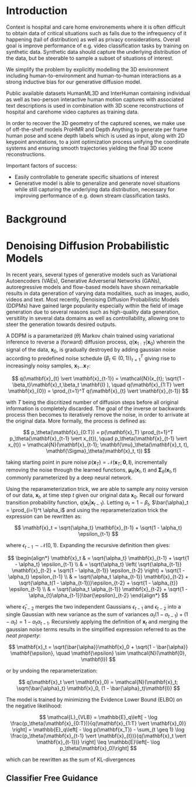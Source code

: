 # Introduction

Context is hospital and care home environements where it is often difficult to obtain data of critical situations such as falls due to the infrequency of it happening (tail of distribution) as well as privacy considerations.
Overall goal is improve performance of e.g. video classification tasks by training on synthetic data.
Synthetic data should capture the underlying distribution of the data, but be steerable to sample a subset of situations of interest.

We simplify the problem by explicitly modelling the 3D environment including human-to-environment and human-to-human interactions as a strong inductive bias for our generative diffusion model.

Public available datasets HumanML3D and InterHuman containing individual as well as two-person interactive human motion captures with associated text descriptions is used in combination with 3D scene reconstructions of hospital and carehome video captures as training data.

In order to recover the 3D geometry of the captured scenes, we make use of off-the-shelf models ProHMR and Depth Anything to generate per frame human pose and scene depth labels which is used as input, along with 2D keypoint annotations, to a joint optimization process unifying the coordinate systems and ensuring smooth trajectories yielding the final 3D scene reconstructions.

Important factors of success:

- Easily controllable to generate specific situations of interest
- Generative model is able to generalize and generate novel situations while still capturing the underlying data distribution, necessary for improving performance of e.g. down stream classification tasks.

# Background

# Denoising Diffusion Probabilistic Models

In recent years, several types of generative models such as Variational Autoencoders (VAEs), Generative Adverserial Networks (GANs), autoregressive models and flow-based models have shown remarkable results in data generation of varying data modalities, such as images, audio, videos and text. Most recently, Denoising Diffusion Probabilistic Models (DDPMs) have gained large popularity especially within the field of image generation due to several reasons such as high-quality data generation, versitility in several data domains as well as controllability, allowing one to steer the generation towards desired outputs.

A DDPM is a parametarized ($\theta$) Markov chain trained using variational inference to reverse a (forward) diffusion process, $q(\mathbf{x}_{1:T} \vert \mathbf{x}_0)$ wherein the signal of the data, $\mathbf{x}_0$, is gradually destroyed by adding gaussian noise according to predefined noise schedule $\{\beta_t  \in (0,1) \}_{t=1}^T$ giving rise to increasingly noisy samples, $\mathbf{x}_1 \ldots \mathbf{x}_T$:

$$
    q(\mathbf{x}_{t} \vert \mathbf{x}_{t-1}) = \mathcal{N}(x_{t}; \sqrt{1 - \beta_t}\mathbf{x}_t,\beta_t \mathbf{I} ), \quad  q(\mathbf{x}_{1:T} \vert \mathbf{x}_{0}) = \prod_{t=1}^T q(\mathbf{x}_{t} \vert \mathbf{x}_{t-1})
$$

with $T$ being the discritized number of diffusion steps before all original information is completely discarded. The goal of the inverse or backwards process then becomes to iteratively remove the noise, in order to arrivate at the original data. More formally, the process is defined as:

$$
    p_\theta(\mathbf{x}_{0:T}) = p(\mathbf{x}_T) \prod_{t=1}^T p_\theta(\mathbf{x}_{t-1} \vert x_{t}), \quad p_\theta(\mathbf{x}_{t-1} \vert x_{t}) = \mathcal{N}(\mathbf{x}_{t-1}; \mathbf{\mu}_\theta(\mathbf{x}_t, t), \mathbf{\Sigma}_\theta(\mathbf{x}_t, t))
$$

taking starting point in pure noise $p(\mathbf{x}_T) = \mathcal{N}(\mathbf{x}_T; \mathbf{0}, \mathbf{I})$, incrementally removing the noise through the learned functions, $\mathbf{\mu}_\theta(\mathbf{x}_t, t)$ and $\mathbf{\Sigma}_\theta(\mathbf{x}_t, t)$ commonly parameterized by a deep neural network.

Using the reparameterization trick, we are able to sample any noisy version of our data, $\mathbf{x}_t$, at time step $t$ given our original data $\mathbf{x}_0$. Recall our forward transition probability function, $q(\mathbf{x}_t \vert \mathbf{x}_{t-1})$. Letting $\alpha_t = 1 - \beta_t$, $\bar{\alpha}_t = \prod_{i=1}^t \alpha_i$ and using the reparameterization trick the expression can be rewritten as:

$$
    \mathbf{x}_t = \sqrt{\alpha_t} \mathbf{x}_{t-1} + \sqrt{1 - \alpha_t} \epsilon_{t-1}
$$

where $\epsilon_{t-1} \sim \mathcal{N}(0,1)$. Expanding the recursive definition then gives:

$$
\begin{align*}
    \mathbf{x}_t    & = \sqrt{\alpha_t} \mathbf{x}_{t-1} + \sqrt{1 - \alpha_t} \epsilon_{t-1} \\
                    & = \sqrt{\alpha_t} \left(
    \sqrt{\alpha_{t-1}} \mathbf{x}_{t-2} + \sqrt{1 - \alpha_{t-1}} \epsilon_{t-2}
    \right) + \sqrt{1 - \alpha_t} \epsilon_{t-1} \\
                    & = \sqrt{\alpha_t \alpha_{t-1}} \mathbf{x}_{t-2} + \sqrt{\alpha_t(1 - \alpha_{t-1})}\epsilon_{t-2} + \sqrt{1 - \alpha_{t}} \epsilon_{t-1} \\
                    & = \sqrt{\alpha_t \alpha_{t-1}} \mathbf{x}_{t-2} + \sqrt{1 - \alpha_{t}\alpha_{t-1}}\bar{\epsilon}_{t-2}
\end{align*}
$$

where $\bar{\epsilon}_{t-2}$ merges the two independent Gaussians $\epsilon_{t-1}$ and $\epsilon_{t-2}$ into a single Gaussian with new variance as the sum of variances $\alpha_t (1 - \alpha_{t-1}) + (1 - \alpha_{t}) = 1 - \alpha_t \alpha_{t-1}$. Recursively applying the definition of $\mathbf{x}_t$ and merging the gaussian noise terms results in the simplified expression referred to as the _neat property_:

$$
    \mathbf{x}_t = \sqrt{\bar{\alpha}}\mathbf{x}_0 + \sqrt{1 - \bar{\alpha}} \mathbf{\epsilon}, \quad \mathbf{\epsilon} \sim \mathcal{N}(\mathbf{0}, \mathbf{I})
$$

or by undoing the reparameterization:

$$
    q(\mathbf{x}_t \vert \mathbf{x}_0) = \mathcal{N}(\mathbf{x}_t; \sqrt{\bar{\alpha}_t} \mathbf{x}_0, (1 - \bar{\alpha}_t)\mathbf{I})
$$

The model is trained by minimizing the Evidence Lower Bound (ELBO) on the negative likelihood:

$$
    \mathcal{L}_{VLB}
        = \mathbb{E}_q\left[
            - \log \frac{p_\theta(\mathbf{x}_{0:T})}{q(\mathbf{x}_{1:T} \vert \mathbf{x}_0)}
        \right]
        = \mathbb{E}_q\left[
            - \log p(\mathbf{x_T}) - \sum_{t \geq 1} \log \frac{p_\theta(\mathbf{x}_{t-1} \vert \mathbf{x}_{t})}{q(\mathbf{x}_t \vert \mathbf{x}_{t-1})}
        \right]
        \leq \mathbb{E}\left[- \log p_\theta(\mathbf{x}_0)\right]
$$

which can be rewritten as the sum of KL-divergences

## Classifier Free Guidance

<!--

    Writ stuff here
!>

The denoising network is trained variational inference, by minimizing the _simple objective_, $\mathcal{L}_\text{simple} = \Vert \mathbf{\epsilon}_t - \mathbf{\epsilon}_\theta(\sqrt{\bar{\alpha}} \mathbf{x}_0 + \sqrt{1 - \bar{\alpha}} \mathbf{\epsilon}_t, t ) \Vert^2$.

approximation of the variational inference in order to maximize the Evidence Lower Bound (ELBO), shown emperically to achieve good results.

## Forward process

# SMPL model

#
$$

